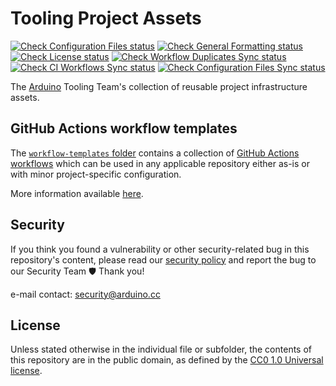 # Tooling Project Assets

[![Check Configuration Files status](https://github.com/arduino/tooling-project-assets/actions/workflows/check-configuration-files.yml/badge.svg)](https://github.com/arduino/tooling-project-assets/actions/workflows/check-configuration-files.yml)
[![Check General Formatting status](https://github.com/arduino/tooling-project-assets/actions/workflows/check-general-formatting-task.yml/badge.svg)](https://github.com/arduino/tooling-project-assets/actions/workflows/check-general-formatting-task.yml)
[![Check License status](https://github.com/arduino/tooling-project-assets/actions/workflows/check-license.yml/badge.svg)](https://github.com/arduino/tooling-project-assets/actions/workflows/check-license.yml)
[![Check Workflow Duplicates Sync status](https://github.com/arduino/tooling-project-assets/actions/workflows/check-dependabot-sync.yml/badge.svg)](https://github.com/arduino/tooling-project-assets/actions/workflows/check-dependabot-sync.yml)
[![Check CI Workflows Sync status](https://github.com/arduino/tooling-project-assets/actions/workflows/check-ci-sync.yml/badge.svg)](https://github.com/arduino/tooling-project-assets/actions/workflows/check-ci-sync.yml)
[![Check Configuration Files Sync status](https://github.com/arduino/tooling-project-assets/actions/workflows/check-config-sync.yml/badge.svg)](https://github.com/arduino/tooling-project-assets/actions/workflows/check-config-sync.yml)

The [Arduino](https://www.arduino.cc/) Tooling Team's collection of reusable project infrastructure assets.

## GitHub Actions workflow templates

The [`workflow-templates` folder](workflow-templates) contains a collection of [GitHub Actions workflows](https://docs.github.com/en/actions/quickstart#creating-your-first-workflow) which can be used in any applicable repository either as-is or with minor project-specific configuration.

More information available [here](workflow-templates#readme).

## Security

If you think you found a vulnerability or other security-related bug in this repository's content, please read our
[security policy](https://github.com/arduino/tooling-project-assets/security/policy) and report the bug to our Security Team 🛡️
Thank you!

e-mail contact: security@arduino.cc

## License

Unless stated otherwise in the individual file or subfolder, the contents of this repository are in the public domain, as defined by the [CC0 1.0 Universal license](https://creativecommons.org/publicdomain/zero/1.0/).
